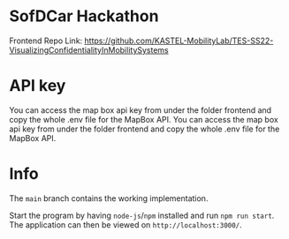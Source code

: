 # SofDCar Hackathon

Frontend Repo Link: https://github.com/KASTEL-MobilityLab/TES-SS22-VisualizingConfidentialityInMobilitySystems



# API key

You can access the map box api key from under the folder frontend and copy the whole .env file for the MapBox API. You can access the map box api key from under the folder frontend and copy the whole .env file for the MapBox API.
# Info

The `main` branch contains the working implementation.

Start the program by having `node-js`/`npm` installed and run `npm run start`.
The application can then be viewed on `http://localhost:3000/`.
